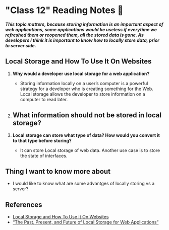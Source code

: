 # "Class 12" Reading Notes 📖

***This topic matters, because storing information is an important aspect of web applications, some applications would be useless if everytime we refreshed them or reopened them, all the stored data is gone. As developers I think it is important to know how to locally store data, prior to server side.***

## Local Storage and How To Use It On Websites

1. **Why would a developer use local storage for a web application?**

   - Storing information locally on a user’s computer is a powerful strategy for a developer who is creating something for the Web. Local storage allows the developer to store information on a computer to read later.

2. **What information should not be stored in local storage?**
   - 
3. **Local storage can store what type of data? How would you convert it to that type before storing?**
   - It can store Local storage of web data. Another use case is to store the state of interfaces.

## Thing I want to know more about

- I would like to know what are some advantges of locally storing vs a server? 

## References

- [Local Storage and How To Use It On Websites](https://www.smashingmagazine.com/2010/10/local-storage-and-how-to-use-it/)
- [“The Past, Present, and Future of Local Storage for Web Applications”](http://diveinto.html5doctor.com/storage.html)
